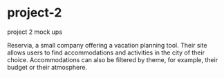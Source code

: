 # project-2
project 2 mock ups

Reservia, a small company offering a vacation planning tool. Their site allows users to find accommodations and activities in the city of their choice.
Accommodations can also be filtered by theme, for example, their budget or their atmosphere.
 
